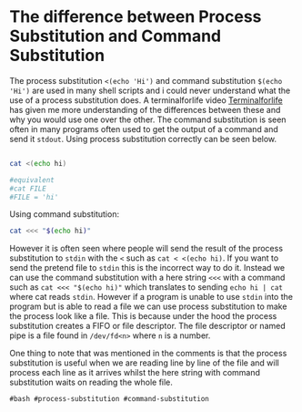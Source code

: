 # The difference between Process Substitution and Command Substitution

The process substitution `<(echo 'Hi')` and command substitution `$(echo
'Hi')` are used in many shell scripts and i could never understand what
the use of a process substitution does. A terminalforlife video
[Terminalforlife](https://www.youtube.com/watch?v=5HTIGC6H8DA) has
given me more understanding of the differences between these and why you
would use one over the other. The command substitution is seen often in
many programs often used to get the output of a command and send it
`stdout`. Using process substitution correctly can be seen below.

```bash

cat <(echo hi)

#equivalent
#cat FILE
#FILE = 'hi'
```

Using command substitution:

```bash
cat <<< "$(echo hi)"
```

However it is often seen where people will send the result of the
process substitution to `stdin` with the `<` such as `cat < <(echo hi)`.
If you want to send the pretend file to `stdin` this is the incorrect way
to do it. Instead we can use the command substitution with a here string
`<<<` with a command such as `cat <<< "$(echo hi)"` which translates to
sending `echo hi | cat` where cat reads `stdin`. However if a program is
unable to use `stdin` into the program but is able to read a file we can
use process substitution to make the process look like a file. This is
because under the hood the process substitution creates a FIFO or file
descriptor. The file descriptor or named pipe is a file found in
`/dev/fd<n>` where `n` is a number. 

One thing to note that was mentioned in the comments is that the process
substitution is useful when we are reading line by line of the file and
will process each line as it arrives whilst the here string with command
substitution waits on reading the whole file.

    #bash #process-substitution #command-substitution

